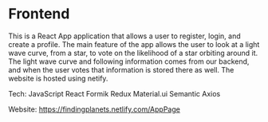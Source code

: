 # Frontend

This is a React App application that allows a user to register, login, and create a profile. The main feature of the app allows the user to look at a light wave curve, from a star, to vote on the likelihood of a star orbiting around it. The light wave curve and following information comes from our backend, and when the user votes that information is stored there as well. The website is hosted using netify.

Tech: 
JavaScript
React
Formik
Redux
Material.ui
Semantic
Axios

Website:
https://findingplanets.netlify.com/AppPage
